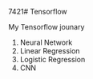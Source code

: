 7421# Tensorflow

My Tensorflow jounary
  1. Neural Network
  2. Linear Regression
  3. Logistic Regression
  4. CNN
